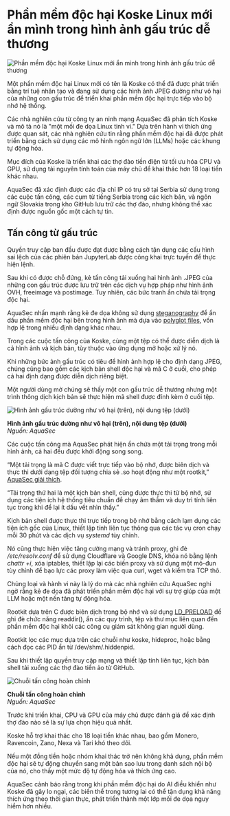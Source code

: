 # Phần mềm độc hại Koske Linux mới ẩn mình trong hình ảnh gấu trúc dễ thương

![Phần mềm độc hại Koske Linux mới ẩn mình trong hình ảnh gấu trúc dễ thương](https://www.bleepstatic.com/content/hl-images/2022/11/18/Panda_hackers.jpg)

Một phần mềm độc hại Linux mới có tên là Koske có thể đã được phát triển bằng trí tuệ nhân tạo và đang sử dụng các hình ảnh JPEG dường như vô hại của những con gấu trúc để triển khai phần mềm độc hại trực tiếp vào bộ nhớ hệ thống.

Các nhà nghiên cứu từ công ty an ninh mạng AquaSec đã phân tích Koske và mô tả nó là "một mối đe dọa Linux tinh vi." Dựa trên hành vi thích ứng được quan sát, các nhà nghiên cứu tin rằng phần mềm độc hại đã được phát triển bằng cách sử dụng các mô hình ngôn ngữ lớn (LLMs) hoặc các khung tự động hóa.

Mục đích của Koske là triển khai các thợ đào tiền điện tử tối ưu hóa CPU và GPU, sử dụng tài nguyên tính toán của máy chủ để khai thác hơn 18 loại tiền khác nhau.

AquaSec đã xác định được các địa chỉ IP có trụ sở tại Serbia sử dụng trong các cuộc tấn công, các cụm từ tiếng Serbia trong các kịch bản, và ngôn ngữ Slovakia trong kho GitHub lưu trữ các thợ đào, nhưng không thể xác định được nguồn gốc một cách tự tin.

## Tấn công từ gấu trúc

Quyền truy cập ban đầu được đạt được bằng cách tận dụng các cấu hình sai lệch của các phiên bản JupyterLab được công khai trực tuyến để thực hiện lệnh.

Sau khi có được chỗ đứng, kẻ tấn công tải xuống hai hình ảnh .JPEG của những con gấu trúc được lưu trữ trên các dịch vụ hợp pháp như hình ảnh OVH, freeimage và postimage. Tuy nhiên, các bức tranh ẩn chứa tải trọng độc hại.

AquaSec nhấn mạnh rằng kẻ đe dọa không sử dụng [steganography](https://www.bleepingcomputer.com/news/security/worok-hackers-hide-new-malware-in-pngs-using-steganography/) để ẩn dấu phần mềm độc hại bên trong hình ảnh mà dựa vào [polyglot files](https://www.bleepingcomputer.com/news/security/new-polyglot-malware-hits-aviation-satellite-communication-firms/), vốn hợp lệ trong nhiều định dạng khác nhau.

Trong các cuộc tấn công của Koske, cùng một tệp có thể được diễn dịch là cả hình ảnh và kịch bản, tùy thuộc vào ứng dụng mở hoặc xử lý nó.

Khi những bức ảnh gấu trúc có tiêu đề hình ảnh hợp lệ cho định dạng JPEG, chúng cũng bao gồm các kịch bản shell độc hại và mã C ở cuối, cho phép cả hai định dạng được diễn dịch riêng biệt.

Một người dùng mở chúng sẽ thấy một con gấu trúc dễ thương nhưng một trình thông dịch kịch bản sẽ thực hiện mã shell được đính kèm ở cuối tệp.

![Hình ảnh gấu trúc dường như vô hại (trên), nội dung tệp (dưới)](https://www.bleepstatic.com/images/news/u/1220909/2025/July/image.jpg)

**Hình ảnh gấu trúc dường như vô hại (trên), nội dung tệp (dưới)**  
_Nguồn: AquaSec_

Các cuộc tấn công mà AquaSec phát hiện ẩn chứa một tải trọng trong mỗi hình ảnh, cả hai đều được khởi động song song.

“Một tải trọng là mã C được viết trực tiếp vào bộ nhớ, được biên dịch và thực thi dưới dạng tệp đối tượng chia sẻ .so hoạt động như một rootkit,” [AquaSec giải thích](https://www.aquasec.com/blog/ai-generated-malware-in-panda-image-hides-persistent-linux-threat/).

“Tải trọng thứ hai là một kịch bản shell, cũng được thực thi từ bộ nhớ, sử dụng các tiện ích hệ thống tiêu chuẩn để chạy âm thầm và duy trì tính liên tục trong khi để lại ít dấu vết nhìn thấy.”

Kịch bản shell được thực thi trực tiếp trong bộ nhớ bằng cách lạm dụng các tiện ích gốc của Linux, thiết lập tính liên tục thông qua các tác vụ cron chạy mỗi 30 phút và các dịch vụ _systemd_ tùy chỉnh.

Nó cũng thực hiện việc tăng cường mạng và tránh proxy, ghi đè _/etc/resolv.conf_ để sử dụng Cloudflare và Google DNS, khóa nó bằng lệnh _chattr +i_, xóa iptables, thiết lập lại các biến proxy và sử dụng một mô-đun tùy chỉnh để bạo lực các proxy làm việc qua curl, wget và kiểm tra TCP thô.

Chủng loại và hành vi này là lý do mà các nhà nghiên cứu AquaSec nghi ngờ rằng kẻ đe dọa đã phát triển phần mềm độc hại với sự trợ giúp của một LLM hoặc một nền tảng tự động hóa.

Rootkit dựa trên C được biên dịch trong bộ nhớ và sử dụng [LD\_PRELOAD](https://www.bleepingcomputer.com/news/security/new-ubuntu-linux-security-bypasses-require-manual-mitigations/) để ghi đè chức năng readdir(), ẩn các quy trình, tệp và thư mục liên quan đến phần mềm độc hại khỏi các công cụ giám sát không gian người dùng.

Rootkit lọc các mục dựa trên các chuỗi như koske, hideproc, hoặc bằng cách đọc các PID ẩn từ /dev/shm/.hiddenpid.

Sau khi thiết lập quyền truy cập mạng và thiết lập tính liên tục, kịch bản shell tải xuống các thợ đào tiền ảo từ GitHub.

![Chuỗi tấn công hoàn chỉnh](https://www.bleepstatic.com/images/news/u/1220909/2025/July/chain.jpg)

**Chuỗi tấn công hoàn chỉnh**  
_Nguồn: AquaSec_

Trước khi triển khai, CPU và GPU của máy chủ được đánh giá để xác định thợ đào nào sẽ là sự lựa chọn hiệu quả nhất.

Koske hỗ trợ khai thác cho 18 loại tiền khác nhau, bao gồm Monero, Ravencoin, Zano, Nexa và Tari khó theo dõi.

Nếu một đồng tiền hoặc nhóm khai thác trở nên không khả dụng, phần mềm độc hại sẽ tự động chuyển sang một bản sao lưu trong danh sách nội bộ của nó, cho thấy một mức độ tự động hóa và thích ứng cao.

AquaSec cảnh báo rằng trong khi phần mềm độc hại do AI điều khiển như Koske đã gây lo ngại, các biến thể trong tương lai có thể tận dụng khả năng thích ứng theo thời gian thực, phát triển thành một lớp mối đe dọa nguy hiểm hơn nhiều.
